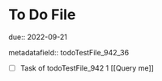 # To Do File

due:: 2022-09-21

metadatafield:: todoTestFile_942_36

- [ ] Task of todoTestFile_942 1 [[Query me]]
